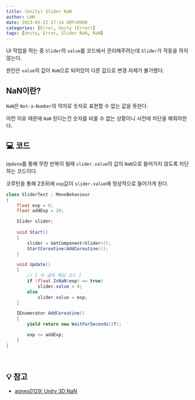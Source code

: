 ```yaml
---
title: (Unity) Slider NaN
author: LHH
date: 2023-05-12 17:14 GMT+0900
categories: [Error, Unity (Error)]
tags: [Unity, Error, Slider NaN, NaN]
---
```


UI 작업을 하는 중 `Slider`의 `value`를 코드에서 관리해주려는데 `Slider`가 작동을 하지 않는다.

원인은 `value`의 값이 `NaN`으로 되어있어 다른 값으로 변경 자체가 불가했다.

## NaN이란?
`NaN`은 `Not-a-Number`의 약자로 숫자로 표현할 수 없는 값을 뜻한다.

이런 이유 때문에 `NaN` 된다는건 숫자를 바꿀 수 없는 상황이니 사전에 차단을 해줘야한다.

## 💻 코드
`Update`를 통해 무한 반복이 될때 `slider.value`의 값이 `NaN`으로 들어가지 않도록 차단하는 코드이다.

코루틴을 통해 2초뒤에 `exp`값이 `slider.value`에 정상적으로 들어가게 된다.
```cs
class SliderTest : MonoBehaviour
{
    float exp = 0;
    float addExp = 20;

    Slider slider;
    
    void Start()
    {
        slider = GetComponent<Slider>();
        StartCoroutine(AddCoroutine());
    }

    void Update()
    {
        // [ 이 글의 핵심 코드 ]
        if (float.IsNaN(exp) == true)
            slider.value = 0;
        else
            slider.value = exp;
    }

    IEnumerator AddCoroutine()
    {
        yield return new WaitForSeconds(2f);

        exp += addExp;
    }
}
```

<br>

## 💡 참고
- [agnes0129: Unity 3D NaN](https://m.blog.naver.com/PostView.naver?isHttpsRedirect=true&blogId=agnes0129&logNo=220245737778)